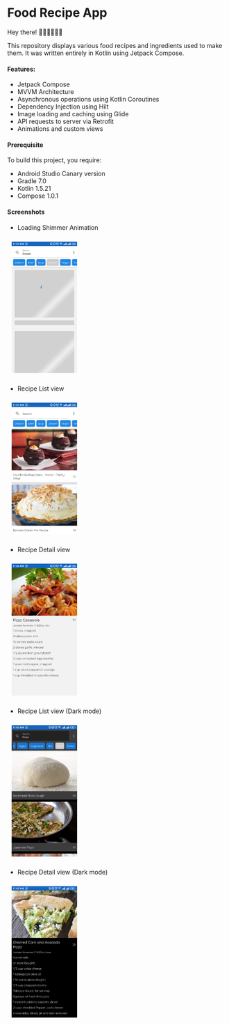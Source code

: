 # Food Recipe App
Hey there! 👋🏼👋🏼👋🏼

This repository displays various food recipes and ingredients used to make them.
It was written entirely in Kotlin using Jetpack Compose.

#### Features:
- Jetpack Compose
- MVVM Architecture
- Asynchronous operations using Kotlin Coroutines
- Dependency Injection using Hilt
- Image loading and caching using Glide 
- API requests to server via Retrofit
- Animations and custom views

#### Prerequisite
To build this project, you require:

- Android Studio Canary version
- Gradle 7.0
- Kotlin 1.5.21
- Compose 1.0.1

#### Screenshots
- Loading Shimmer Animation
<img src="screenshots/screen_1.png" width="30%" vspace="10" hspace="10">

- Recipe List view
<img src="screenshots/screen_2.png" width="30%" vspace="10" hspace="10">

- Recipe Detail view
<img src="screenshots/screen_3.png" width="30%" vspace="10" hspace="10">

- Recipe List view (Dark mode)
<img src="screenshots/screen_4.png" width="30%" vspace="10" hspace="10">

- Recipe Detail view (Dark mode)
<img src="screenshots/screen_5.png" width="30%" vspace="10" hspace="10">